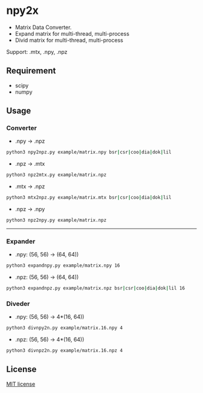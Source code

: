 # npy2x

* Matrix Data Converter.
* Expand matrix for multi-thread, multi-process
* Divid matrix for multi-thread, multi-process

Support: .mtx, .npy, .npz

## Requirement

* scipy
* numpy

## Usage

### Converter

* .npy -> .npz

```bash
python3 npy2npz.py example/matrix.npy bsr|csr|coo|dia|dok|lil
```

* .npz -> .mtx

```bash
python3 npz2mtx.py example/matrix.npz
```

* .mtx -> .npz

```bash
python3 mtx2npz.py example/matrix.mtx bsr|csr|coo|dia|dok|lil
```

* .npz -> .npy

```bash
python3 npz2npy.py example/matrix.npz
```
****
### Expander

* .npy: (56, 56) -> (64, 64))

```bash
python3 expandnpy.py example/matrix.npy 16
```

* .npz: (56, 56) -> (64, 64))

```bash
python3 expandnpz.py example/matrix.npz bsr|csr|coo|dia|dok|lil 16
```

### Diveder

* .npy: (56, 56) -> 4*(16, 64))

```bash
python3 divnpy2n.py example/matrix.16.npy 4
```

* .npz: (56, 56) -> 4*(16, 64))

```bash
python3 divnpz2n.py example/matrix.16.npz 4 
```


## License

[MIT license](https://en.wikipedia.org/wiki/MIT_License)